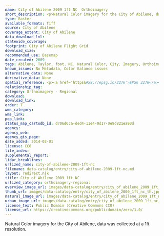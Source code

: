 ```yaml
---
name: City of Abilene 2009 1ft NC  Orthoimagery
short_description: <p>Natural Color imagery for the City of Abilene, data was collected at a 1ft resolution.</p>
type: Raster
available_formats: Tiff
source: City of Abilene
coverage_extent: City of Abilene
data_download_lvl:
statewide_coverage:
footprint: City of Abilene Flight Grid
download_size:
recommended_use: Basemap
date_created: 2009
tags: Abilene, Taylor, foot, NC, Natural Color, City, Imagery, Orthoimagery, Aerial Photography, Historical
known_issues: No Metadata, Color Balance issues
alternative_data: None
derivative_data: None
spatial_reference: <p><a href='https&#58;//epsg.io/2276'>EPSG 2276</a></p>
relationship_tag:
category: Orthoimagery - Regional
download:
download_link:
order: T
wms_category:
wms_link:
pop_link:
status_map_cartodb_id: d706d6ca-ded4-11e4-9d17-0e9d821ea90d
agency:
agency_web:
agency_gis_page:
date_added: 2014-02-01
license: CC0
tile_index:
supplemental_report:
lidar_breaklines:
urlized_name: city-of-abilene-2009-1ft-nc
filename: data-catalog/entry/city-of-abilene-2009-1ft-nc.md
layout: redirect.njk
title: City of Abilene 2009 1ft NC
urlized_category: orthoimagery-regional
overview_image_url: images/data-catalog/entry/city_of_abilene_2009_1ft_nc_overview.jpg
thumb_url: images/data-catalog/entry/city_of_abilene_2009_1ft_nc_th.jpg
natural_image_url: images/data-catalog/entry/city_of_abilene_2009_1ft_nc_natural.jpg
urban_image_url: images/data-catalog/entry/city_of_abilene_2009_1ft_nc_urban.jpg
license_text: Public Domain (Creative Commons CC0)
license_url: https://creativecommons.org/publicdomain/zero/1.0/
---
```


Natural Color imagery for the City of Abilene, data was collected at a 1ft resolution.
